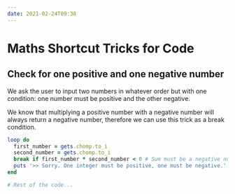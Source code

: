 ```yaml
---
date: 2021-02-24T09:38
---
```


# Maths Shortcut Tricks for Code

Check for one positive and one negative number
----------------------------------------------

We ask the user to input two numbers in whatever order but with one condition:
one number must be positive and the other negative.

We know that multiplying a positive number with a negative number will always
return a negative number, therefore we can use this trick as a break condition.

```ruby
loop do
  first_number = gets.chomp.to_i
  second_number = gets.chomp.to_i
  break if first_number * second_number < 0 # Sum must be a negative number
  puts '>> Sorry. One integer must be positive, one must be negative.'
end

# Rest of the code...
```
